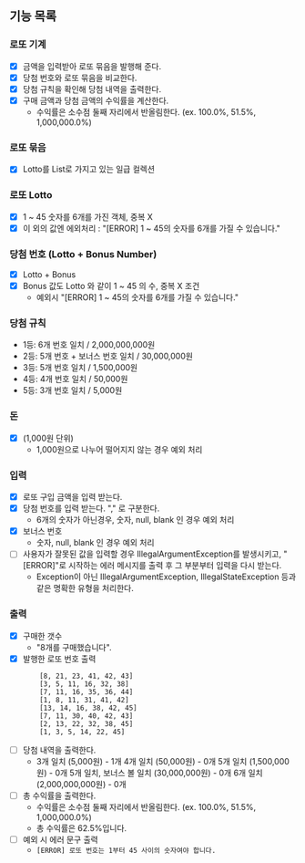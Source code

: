 ## 기능 목록 

### 로또 기계
- [x] 금액을 입력받아 로또 묶음을 발행해 준다.
- [x] 당첨 번호와 로또 묶음을 비교한다.
- [x] 당첨 규칙을 확인해 당첨 내역을 출력한다.
- [x] 구매 금액과 당첨 금액의 수익률을 계산한다.
  - 수익률은 소수점 둘째 자리에서 반올림한다. (ex. 100.0%, 51.5%, 1,000,000.0%)

### 로또 묶음
- [x] Lotto를 List로 가지고 있는 일급 컬렉션

### 로또 Lotto
- [x] 1 ~ 45 숫자를 6개를 가진 객체, 중복 X
- [x] 이 외의 값엔 에외처리 : "[ERROR] 1 ~ 45의 숫자를 6개를 가질 수 있습니다."

### 당첨 번호 (Lotto + Bonus Number)
- [x] Lotto + Bonus
- [x] Bonus 값도 Lotto 와 같이 1 ~ 45 의 수, 중복 X 조건
  - 예외시 "[ERROR] 1 ~ 45의 숫자를 6개를 가질 수 있습니다."

### 당첨 규칙
  - 1등: 6개 번호 일치 / 2,000,000,000원
  - 2등: 5개 번호 + 보너스 번호 일치 / 30,000,000원
  - 3등: 5개 번호 일치 / 1,500,000원
  - 4등: 4개 번호 일치 / 50,000원
  - 5등: 3개 번호 일치 / 5,000원

### 돈

- [x] (1,000원 단위)
	- 1,000원으로 나누어 떨어지지 않는 경우 예외 처리

### 입력
- [x] 로또 구입 금액을 입력 받는다. 
- [x] 당첨 번호를 입력 받는다. "," 로 구분한다.
  - 6개의 숫자가 아닌경우, 숫자, null, blank 인 경우 예외 처리
- [x] 보너스 번호
  - 숫자, null, blank 인 경우 예외 처리
- [ ] 사용자가 잘못된 값을 입력할 경우 IllegalArgumentException를 발생시키고, "[ERROR]"로 시작하는 에러 메시지를 출력 후 그 부분부터 입력을 다시 받는다.
  - Exception이 아닌 IllegalArgumentException, IllegalStateException 등과 같은 명확한 유형을 처리한다.

### 출력
- [x] 구매한 갯수
  - "8개를 구매했습니다".
- [x] 발행한 로또 번호 출력
  ```
      [8, 21, 23, 41, 42, 43]
      [3, 5, 11, 16, 32, 38]
      [7, 11, 16, 35, 36, 44]
      [1, 8, 11, 31, 41, 42]
      [13, 14, 16, 38, 42, 45]
      [7, 11, 30, 40, 42, 43]
      [2, 13, 22, 32, 38, 45]
      [1, 3, 5, 14, 22, 45]
  ```
- [ ] 당첨 내역을 출력한다.
  - 3개 일치 (5,000원) - 1개
    4개 일치 (50,000원) - 0개
    5개 일치 (1,500,000원) - 0개
    5개 일치, 보너스 볼 일치 (30,000,000원) - 0개
    6개 일치 (2,000,000,000원) - 0개
- [ ] 총 수익률을 출력한다.
  - 수익률은 소수점 둘째 자리에서 반올림한다. (ex. 100.0%, 51.5%, 1,000,000.0%)
  - 총 수익률은 62.5%입니다.
- [ ] 예외 시 에러 문구 출력
  - `[ERROR] 로또 번호는 1부터 45 사이의 숫자여야 합니다.`

